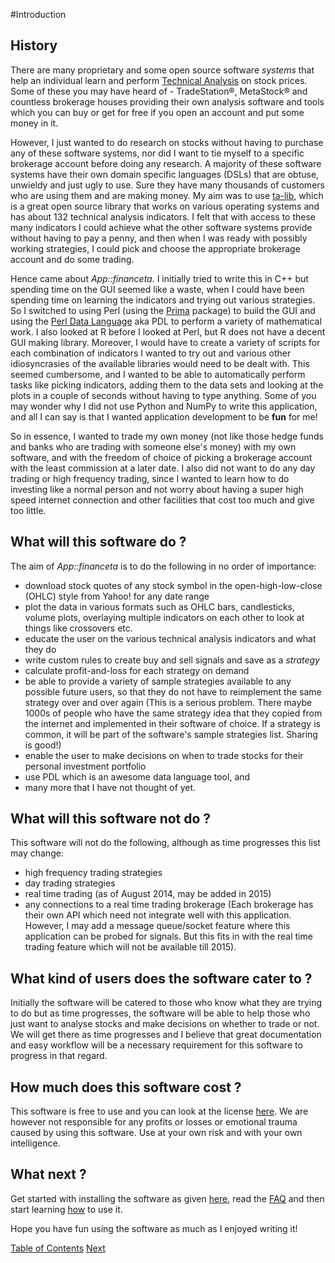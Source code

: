#Introduction

## History

There are many proprietary and some open source software _systems_ that help an
individual learn and perform [Technical Analysis](https://en.wikipedia.org/wiki/Technical_analysis)
on stock prices. Some of these you may have heard of - TradeStation&reg;,
MetaStock&reg; and countless brokerage houses providing their own analysis
software and tools which you can buy or get for free if you open an account and
put some money in it.

However, I just wanted to do research on stocks without having to purchase any
of these software systems, nor did I want to tie myself to a specific brokerage
account before doing any research. A majority of these software systems have
their own domain specific languages (DSLs) that are obtuse, unwieldy and just
ugly to use. Sure they have many thousands of customers who are using them and
are making money. My aim was to use [ta-lib](http://www.ta-lib.org), which is a
great open source library that works on various operating systems and has about
132 technical analysis indicators. I felt that with access to these many
indicators I could achieve what the other software systems provide without
having to pay a penny, and then when I was ready with possibly working
strategies,
I could pick and choose the appropriate brokerage account and do some trading.

Hence came about _App::financeta_. I initially tried to write this in C++ but
spending time on the GUI seemed like a waste, when I could have been spending
time on learning the indicators and trying out various strategies. So I switched
to using Perl (using the [Prima](http://metacpan.org/pod/Prima) package)  to build the GUI and using the [Perl Data
Language](http://pdl.perl.org) aka PDL to perform a variety of mathematical work.
I also looked at R before I looked at Perl, but R does not have a decent GUI
making library. Moreover, I would have to create a variety of scripts for each
combination of indicators I wanted to try out and various other idiosyncrasies
of the available libraries would need to be dealt with. This
seemed cumbersome, and I wanted to be able to automatically perform tasks like
picking indicators, adding them to the data sets and looking at the plots
in a couple of seconds without having to type anything. Some of you may wonder
why I did not use Python and NumPy to write this application, and all I can say
is that I wanted application development to be **fun** for me!

So in essence, I wanted to trade my own money (not like those hedge funds and
banks who are trading with someone else's money) with my own software, and with
the freedom of choice of picking a brokerage account with the least commission
at a later date. I also did not want to do any day trading or high frequency
trading, since I wanted to learn how to do investing like a normal person and not
worry about having a super high speed internet
connection and other facilities that cost too much and give too little.

## What will this software do ?

The aim of _App::financeta_ is to do the following in no order of importance:

* download stock quotes of any stock symbol in the open-high-low-close (OHLC) style 
from Yahoo! for any date range
* plot the data in various formats such as OHLC bars, candlesticks, volume
  plots, overlaying multiple indicators on each other to look at things like
crossovers etc.
* educate the user on the various technical analysis indicators and what they do
* write custom rules to create buy and sell signals and save as a _strategy_
* calculate profit-and-loss for each strategy on demand
* be able to provide a variety of sample strategies available to any possible
  future users, so that they do not have to reimplement the same strategy over
and over again (This is a serious problem. There maybe 1000s of people who
have the same strategy idea that they copied from the internet and implemented
in their software of choice. If a strategy is common, it will be part of the
software's sample strategies list. Sharing is good!)
* enable the user to make decisions on when to trade stocks for their personal
  investment portfolio
* use PDL which is an awesome data language tool, and
* many more that I have not thought of yet.

## What will this software not do ?

This software will not do the following, although as time progresses this list may
change:

* high frequency trading strategies
* day trading strategies
* real time trading (as of August 2014, may be added in 2015)
* any connections to a real time trading brokerage (Each brokerage has their own
  API which need not integrate well with this application. However, I may add a
message queue/socket feature where this application can be probed for signals.
But this fits in with the real time trading feature which will not be available
till 2015).

## What kind of users does the software cater to ?

Initially the software will be catered to those who know what they are trying to
do but as time progresses, the software will be able to help those who just want
to analyse stocks and make decisions on whether to trade or not. We will get
there as time progresses and I believe that great documentation and easy
workflow will be a necessary requirement for this software to progress in that
regard.

## How much does this software cost ?

This software is free to use and you can look at the license
[here](./license.html). We are however not responsible for any profits or losses
or emotional trauma caused by using this software. Use at your own risk and with
your own intelligence.


## What next ?

Get started with installing the software as given
[here](./install.html), read the [FAQ](./faq.html) and then
start learning [how](/finance/usage.html) to use it.

Hope you have fun using the software as much as I enjoyed writing it!


[Table of Contents](./index.html) [Next](./license.html)
